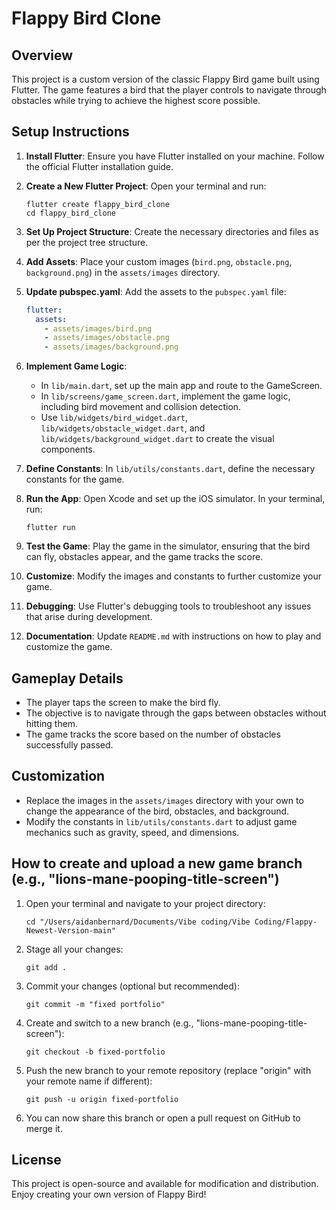 # Flappy Bird Clone

## Overview
This project is a custom version of the classic Flappy Bird game built using Flutter. The game features a bird that the player controls to navigate through obstacles while trying to achieve the highest score possible.

## Setup Instructions

1. **Install Flutter**: Ensure you have Flutter installed on your machine. Follow the official Flutter installation guide.

2. **Create a New Flutter Project**: Open your terminal and run:
   ```
   flutter create flappy_bird_clone
   cd flappy_bird_clone
   ```

3. **Set Up Project Structure**: Create the necessary directories and files as per the project tree structure.

4. **Add Assets**: Place your custom images (`bird.png`, `obstacle.png`, `background.png`) in the `assets/images` directory.

5. **Update pubspec.yaml**: Add the assets to the `pubspec.yaml` file:
   ```yaml
   flutter:
     assets:
       - assets/images/bird.png
       - assets/images/obstacle.png
       - assets/images/background.png
   ```

6. **Implement Game Logic**:
   - In `lib/main.dart`, set up the main app and route to the GameScreen.
   - In `lib/screens/game_screen.dart`, implement the game logic, including bird movement and collision detection.
   - Use `lib/widgets/bird_widget.dart`, `lib/widgets/obstacle_widget.dart`, and `lib/widgets/background_widget.dart` to create the visual components.

7. **Define Constants**: In `lib/utils/constants.dart`, define the necessary constants for the game.

8. **Run the App**: Open Xcode and set up the iOS simulator. In your terminal, run:
   ```
   flutter run
   ```

9. **Test the Game**: Play the game in the simulator, ensuring that the bird can fly, obstacles appear, and the game tracks the score.

10. **Customize**: Modify the images and constants to further customize your game.

11. **Debugging**: Use Flutter's debugging tools to troubleshoot any issues that arise during development.

12. **Documentation**: Update `README.md` with instructions on how to play and customize the game.

## Gameplay Details
- The player taps the screen to make the bird fly.
- The objective is to navigate through the gaps between obstacles without hitting them.
- The game tracks the score based on the number of obstacles successfully passed.

## Customization
- Replace the images in the `assets/images` directory with your own to change the appearance of the bird, obstacles, and background.
- Modify the constants in `lib/utils/constants.dart` to adjust game mechanics such as gravity, speed, and dimensions.

## How to create and upload a new game branch (e.g., "lions-mane-pooping-title-screen")

1. Open your terminal and navigate to your project directory:
   ```
   cd "/Users/aidanbernard/Documents/Vibe coding/Vibe Coding/Flappy-Newest-Version-main"
   ```

2. Stage all your changes:
   ```
   git add .
   ```

3. Commit your changes (optional but recommended):
   ```
   git commit -m "fixed portfolio"
   ```

4. Create and switch to a new branch (e.g., "lions-mane-pooping-title-screen"):
   ```
   git checkout -b fixed-portfolio
   ```

5. Push the new branch to your remote repository (replace "origin" with your remote name if different):
   ```
   git push -u origin fixed-portfolio
   ```

6. You can now share this branch or open a pull request on GitHub to merge it.

## License
This project is open-source and available for modification and distribution. Enjoy creating your own version of Flappy Bird!